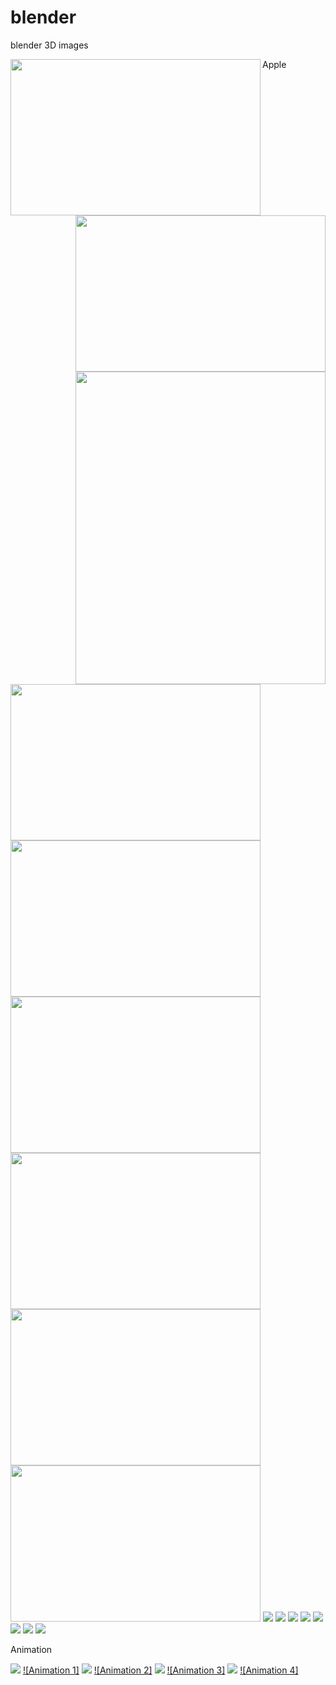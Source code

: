 # blender
blender 3D images

Apple<img src="./images/apple.jpg" width="400" height="250" align="left" >
<img src="./images/cartoon1.png" width="400" height="250" align="right">
<img src="./images/tree.png" width="400" height="500" align="right">
<img src="./images/chess.jpg" width="400" height="250" align="left">
<img src="./images/areachess.png" width="400" height="250" align="left">
<img src="./images/spotchess.png" width="400" height="250">
<img src="./images/spotchess1.png" width="400" height="250">
<img src="./images/areachess1.png" width="400" height="250">
<img src="./images/chess2.png" width="400" height="250">
![](/images/landscape.jpg)
![](/images/mirror.jpg)
![](/images/randomizetransform1.jpg)
![](/images/staircase.png)
![](/images/mirror(2).png)
![](/images/dinningset1.png)
![](/images/banner1.jpg)
![](/images/banner3.jpg)


Animation

[![](/images/water.png)](https://youtu.be/g6wvx9H3BdM)
[![Animation 1]](https://youtu.be/g6wvx9H3BdM)
[![](/images/halloween.jpg)](https://youtu.be/fvJbgI1veM4)
[![Animation 2]](https://youtu.be/fvJbgI1veM4)
[![](/images/cube.png)](https://youtu.be/a3AYM-34UJ8)
[![Animation 3]](https://youtu.be/a3AYM-34UJ8)
[![](/images/uvsphre.jpg)](https://youtu.be/AOBb0QF19pA)
[![Animation 4]](https://youtu.be/AOBb0QF19pA)
